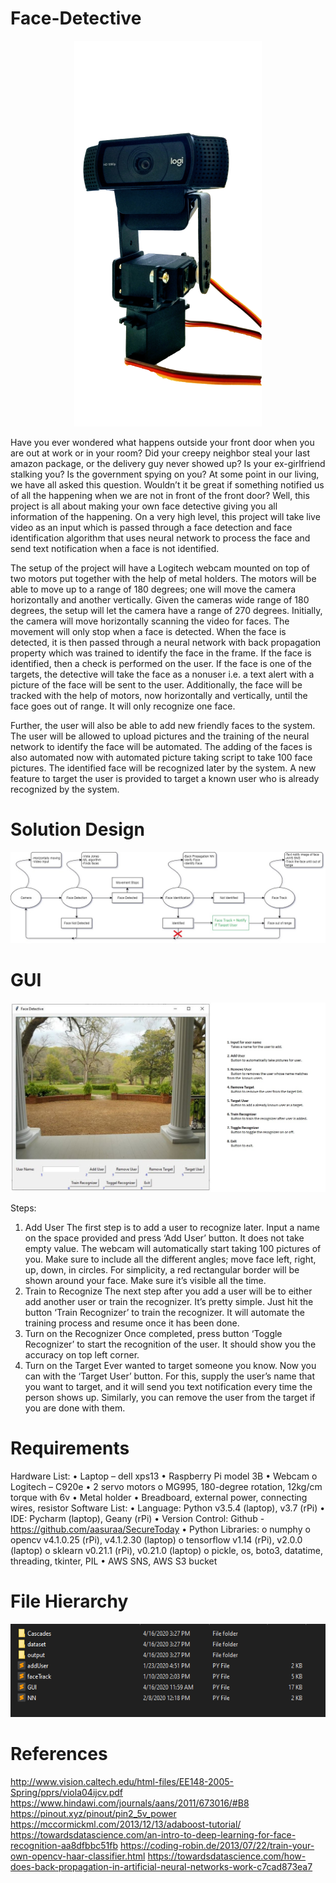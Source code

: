 # Face-Detective
<p align="center"> 
<img src="Images/wc.png">
</p>

Have you ever wondered what happens outside your front door when you are out at work or in your room? Did your creepy neighbor steal your last amazon package, or the delivery guy never showed up? Is your ex-girlfriend stalking you? Is the government spying on you? At some point in our living, we have all asked this question. Wouldn’t it be great if something notified us of all the happening when we are not in front of the front door? Well, this project is all about making your own face detective giving you all information of the happening. On a very high level, this project will take live video as an input which is passed through a face detection and face identification algorithm that uses neural network to process the face and send text notification when a face is not identified.

The setup of the project will have a Logitech webcam mounted on top of two motors put together with the help of metal holders. The motors will be able to move up to a range of 180 degrees; one will move the camera horizontally and another vertically. Given the cameras wide range of 180 degrees, the setup will let the camera have a range of 270 degrees. Initially, the camera will move horizontally scanning the video for faces. The movement will only stop when a face is detected. When the face is detected, it is then passed through a neural network with back propagation property which was trained to identify the face in the frame. If the face is identified, then a check is performed on the user. If the face is one of the targets, the detective will take the face as a nonuser i.e. a text alert with a picture of the face will be sent to the user. Additionally, the face will be tracked with the help of motors, now horizontally and vertically, until the face goes out of range. It will only recognize one face.

Further, the user will also be able to add new friendly faces to the system. The user will be allowed to upload pictures and the training of the neural network to identify the face will be automated. The adding of the faces is also automated now with automated picture taking script to take 100 face pictures. The identified face will be recognized later by the system. A new feature to target the user is provided to target a known user who is already recognized by the system.

# Solution Design
![](Images/SolutionDesign2.jpg)

# GUI
![](Images/gui.JPG)

Steps:
1.	Add User
The first step is to add a user to recognize later. Input a name on the space provided and press ‘Add User’ button. It does not take empty value. The webcam will automatically start taking 100 pictures of you. Make sure to include all the different angles; move face left, right, up, down, in circles. For simplicity, a red rectangular border will be shown around your face. Make sure it’s visible all the time.
2.	Train to Recognize
The next step after you add a user will be to either add another user or train the recognizer. It’s pretty simple. Just hit the button ‘Train Recognizer’ to train the recognizer. It will automate the training process and resume once it has been done.
3.	Turn on the Recognizer
Once completed, press button ‘Toggle Recognizer’ to start the recognition of the user. It should show you the accuracy on top left corner.
4.	Turn on the Target
Ever wanted to target someone you know. Now you can with the ‘Target User’ button. For this, supply the user’s name that you want to target, and it will send you text notification every time the person shows up. Similarly, you can remove the user from the target if you are done with them.	

# Requirements
Hardware List:
•	Laptop – dell xps13
•	Raspberry Pi model 3B
•	Webcam
o	Logitech – C920e
•	2 servo motors
o	MG995, 180-degree rotation, 12kg/cm torque with 6v
•	Metal holder
•	Breadboard, external power, connecting wires, resistor
Software List:
•	Language: Python v3.5.4 (laptop), v3.7 (rPi)
•	IDE: Pycharm (laptop), Geany (rPi)
•	Version Control: Github - https://github.com/aasuraa/SecureToday
•	Python Libraries: 
o	numphy
o	opencv v4.1.0.25 (rPi), v4.1.2.30 (laptop)
o	tensorflow v1.14 (rPi), v2.0.0 (laptop)
o	sklearn v0.21.1 (rPi), v0.21.0 (laptop)
o	pickle, os, boto3, datatime, threading, tkinter, PIL
•	AWS SNS, AWS S3 bucket

# File Hierarchy
![](Images/hierarchy.png)

# References
http://www.vision.caltech.edu/html-files/EE148-2005-Spring/pprs/viola04ijcv.pdf
https://www.hindawi.com/journals/aans/2011/673016/#B8
https://pinout.xyz/pinout/pin2_5v_power
https://mccormickml.com/2013/12/13/adaboost-tutorial/
https://towardsdatascience.com/an-intro-to-deep-learning-for-face-recognition-aa8dfbbc51fb
https://coding-robin.de/2013/07/22/train-your-own-opencv-haar-classifier.html
https://towardsdatascience.com/how-does-back-propagation-in-artificial-neural-networks-work-c7cad873ea7
